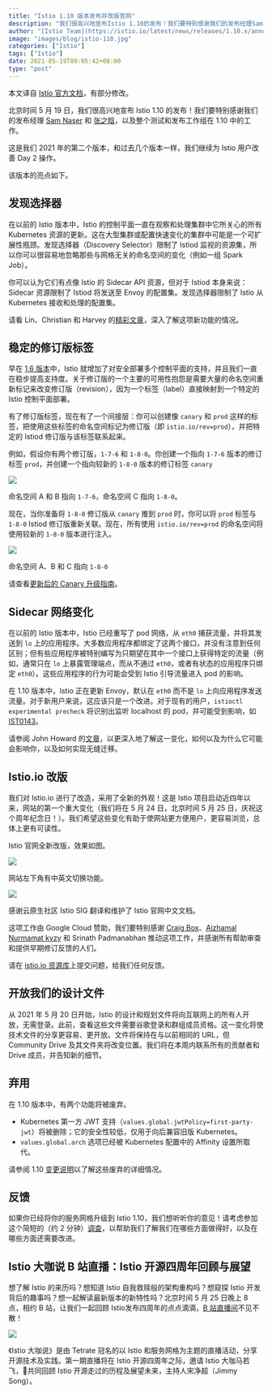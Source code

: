 ```yaml
---
title: "Istio 1.10 版本发布并改版官网"
description: "我们很高兴地宣布Istio 1.10的发布！我们要特别感谢我们的发布经理Sam Naser和张之晗，以及整个测试和发布工作组在1.10中的工作。"
author: "[Istio Team](https://istio.io/latest/news/releases/1.10.x/announcing-1.10/)"
image: "images/blog/istio-110.jpg"
categories: ["Istio"]
tags: ["Istio"]
date: 2021-05-19T09:05:42+08:00
type: "post"
---
```


本文译自 [Istio 官方文档](https://istio.io/latest/news/releases/1.10.x/announcing-1.10/)，有部分修改。

北京时间 5 月 19 日，我们很高兴地宣布 Istio 1.10 的发布！我们要特别感谢我们的发布经理 [Sam Naser](https://github.com/Monkeyanator) 和 [张之晗](https://github.com/ZhiHanZ)，以及整个测试和发布工作组在 1.10 中的工作。

这是我们 2021 年的第二个版本，和过去几个版本一样，我们继续为 Istio 用户改善 Day 2 操作。

该版本的亮点如下。

## 发现选择器

在以前的 Istio 版本中，Istio 的控制平面一直在观察和处理集群中它所关心的所有 Kubernetes 资源的更新。这在大型集群或配置快速变化的集群中可能是一个可扩展性瓶颈。发现选择器（Discovery Selector）限制了 Istiod 监视的资源集，所以你可以很容易地忽略那些与网格无关的命名空间的变化（例如一组 Spark Job）。

你可以认为它们有点像 Istio 的 Sidecar API 资源，但对于 Istiod 本身来说：Sidecar 资源限制了 Istiod 将发送至 Envoy 的配置集。发现选择器限制了 Istio 从 Kubernetes 接收和处理的配置集。

请看 Lin、Christian 和 Harvey 的[精彩文章](https://istio.io/latest/blog/2021/discovery-selectors/)，深入了解这项新功能的情况。

## 稳定的修订版标签

早在 [1.6 版本](https://istio.io/latest/blog/2020/multiple-control-planes/)中，Istio 就增加了对安全部署多个控制平面的支持，并且我们一直在稳步提高支持度。关于修订版的一个主要的可用性抱怨是需要大量的命名空间重新标记来改变修订版（revision），因为一个标签（label）直接映射到一个特定的 Istio 控制平面部署。

有了修订版标签，现在有了一个间接层：你可以创建像 `canary` 和 `prod` 这样的标签，把使用这些标签的命名空间标记为修订版（即 `istio.io/rev=prod`），并把特定的 Istiod 修订版与该标签联系起来。

例如，假设你有两个修订版，`1-7-6` 和 `1-8-0`。你创建一个指向 `1-7-6` 版本的修订标签 `prod`，并创建一个指向较新的 `1-8-0` 版本的修订标签 `canary`

![](008i3skNly1gqngrkysi4j30wu0p0n0g.jpg)

命名空间 A 和 B 指向 `1-7-6`，命名空间 C 指向 `1-8-0`。

现在，当你准备将 `1-8-0` 修订版从 `canary` 推到 `prod` 时，你可以将 `prod` 标签与 `1-8-0` Istiod 修订版重新关联。现在，所有使用 `istio.io/rev=prod` 的命名空间将使用较新的 `1-8-0` 版本进行注入。

![](008i3skNly1gqngtj5qyej30vm0oujut.jpg)

命名空间 A、B 和 C 指向 `1-8-0`

请查看[更新后的 Canary 升级指南](https://istio.io/latest/docs/setup/upgrade/canary/#stable-revision-labels-experimental)。

## Sidecar 网络变化

在以前的 Istio 版本中，Istio 已经重写了 pod 网络，从 `eth0` 捕获流量，并将其发送到 `lo` 上的应用程序。大多数应用程序都绑定了这两个接口，并没有注意到任何区别；但有些应用程序被特别编写为只期望在其中一个接口上获得特定的流量（例如，通常只在 `lo` 上暴露管理端点，而从不通过 `eth0`，或者有状态的应用程序只绑定 `eth0`）。这些应用程序的行为可能会受到 Istio 引导流量进入 pod 的影响。

在 1.10 版本中，Istio 正在更新 Envoy，默认在 `eth0` 而不是 `lo` 上向应用程序发送流量。对于新用户来说，这应该只是一个改进。对于现有的用户，`istioctl experimental precheck` 将识别出监听 localhost 的 pod，并可能受到影响，如 [IST0143](https://istio.io/latest/docs/reference/config/analysis/ist0143/)。

请参阅 John Howard 的[文章](https://istio.io/latest/blog/2021/upcoming-networking-changes/)，以更深入地了解这一变化，如何以及为什么它可能会影响你，以及如何实现无缝迁移。

## Istio.io 改版

我们对 Istio.io 进行了改造，采用了全新的外观！这是 Istio 项目启动近四年以来，网站的第一个重大变化（我们将在 5 月 24 日，北京时间 5 月 25 日，庆祝这个周年纪念日！）。我们希望这些变化有助于使网站更方便用户，更容易浏览，总体上更有可读性。

Istio 官网全新改版，效果如图。

![](008i3skNly1gqngin11o0j31m30u0n78.jpg)

网站左下角有中英文切换功能。

![](008i3skNly1gqngjq6xz6j31le0u0dnd.jpg)

感谢云原生社区 Istio SIG 翻译和维护了 Istio 官网中文文档。

这项工作由 Google Cloud 赞助，我们要特别感谢 [Craig Box](https://twitter.com/craigbox)、[Aizhamal Nurmamat kyzy](https://twitter.com/iamaijamal) 和 Srinath Padmanabhan 推动这项工作，并感谢所有帮助审查和提供早期修订反馈的人们。

请在 [istio.io 资源库](https://github.com/istio/istio.io)上提交问题，给我们任何反馈。

## 开放我们的设计文件

从 2021 年 5 月 20 日开始，Istio 的设计和规划文件将向互联网上的所有人开放，无需登录。此前，查看这些文件需要谷歌登录和群组成员资格。这一变化将使技术文件的分享更容易、更开放。文件将保持在与以前相同的 URL，但 Community Drive 及其文件夹将改变位置。我们将在本周内联系所有的贡献者和 Drive 成员，并告知新的细节。

## 弃用

在 1.10 版本中，有两个功能将被废弃。

- Kubernetes 第一方 JWT 支持（`values.global.jwtPolicy=first-party-jwt`）将被删除；它的安全性较低，仅用于向后兼容旧版 Kubernetes。
- `values.global.arch` 选项已经被 Kubernetes 配置中的 Affinity 设置所取代。

请参阅 1.10 [变更说明](https://istio.io/latest/news/releases/1.10.x/announcing-1.10/change-notes/)以了解这些废弃的详细情况。

## 反馈

如果你已经将你的服务网格升级到 Istio 1.10，我们想听听你的意见！请考虑参加这个简短的（约 2 分钟）[调查](https://docs.google.com/forms/d/e/1FAIpQLSfzonL4euvGgUM7kyXjsucP4UV8mH9M2snKVFQnT-L7eIXp_g/viewform?resourcekey=0-pWz7V0MsuFrdfJ_-NTQwXQ)，以帮助我们了解我们在哪些方面做得好，以及在哪些方面还需要改进。

## Istio 大咖说 B 站直播：Istio 开源四周年回顾与展望

想了解 Istio 的来历吗？想知道 Istio 自我救赎般的架构重构吗？想窥探 Istio 开发背后的趣事吗？想一起解读最新版本的新特性吗？北京时间 5 月 25 日晚上 8 点，相约 B 站，让我们一起回顾 Istio发布四周年的点点滴滴，[B 站直播间](https://live.bilibili.com/23095515)不见不散！

![](bilibili.jpg)

《Istio 大咖说》是由 Tetrate 冠名的以 Istio 和服务网格为主题的直播活动，分享开源技术及实践。第一期直播将在 Istio 开源四周年之际，邀请 Istio 大咖马若飞，共同回顾 Istio 开源走过的历程及展望未来，主持人宋净超（Jimmy Song）。